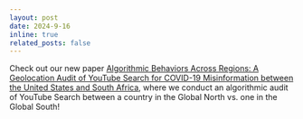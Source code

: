```yaml
---
layout: post
date: 2024-9-16
inline: true
related_posts: false
---
```


Check out our new paper [Algorithmic Behaviors Across Regions: A Geolocation Audit of YouTube Search for COVID-19 Misinformation between the United States and South Africa](https://arxiv.org/abs/2409.10168), where we conduct an algorithmic audit of YouTube Search between a country in the Global North vs. one in the Global South!
